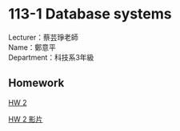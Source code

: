 # 113-1 Database systems
Lecturer：蔡芸琤老師   
Name：鄭意平   
Department：科技系3年級  

## Homework
<p dir="auto"><a href="https://github.com/hann0209/database-systems/tree/main/hw2" rel="nofollow">HW 2</a></p>
<p dir="auto"><a href="https://youtu.be/AiDX7JTEtFY" rel="nofollow">HW 2 影片</a></p>


